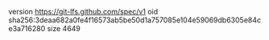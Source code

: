 version https://git-lfs.github.com/spec/v1
oid sha256:3deaa682a0fe4f16573ab5be50d1a757085e104e59069db6305e84ce3a716280
size 4649
